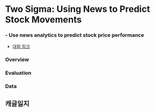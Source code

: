 # Two Sigma: Using News to Predict Stock Movements

### - Use news analytics to predict stock price performance

- [대회 링크](https://www.kaggle.com/c/two-sigma-financial-news)

### Overview



### Evaluation



### Data



## 캐글일지





